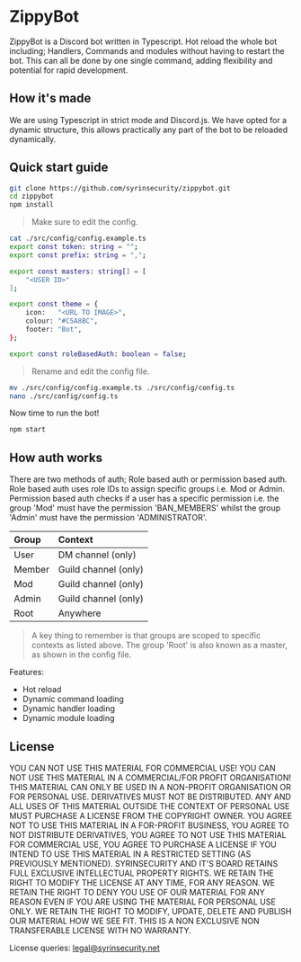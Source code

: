 # ZippyBot

ZippyBot is a Discord bot written in Typescript.  Hot reload the whole bot including; Handlers, Commands and modules without having to restart the bot.  This can all be done by one single command, adding flexibility and potential for rapid development.

## How it's made

We are using Typescript in strict mode and Discord.js.  We have opted for a dynamic structure, this allows practically any part of the bot to be reloaded dynamically.

## Quick start guide

```bash
git clone https://github.com/syrinsecurity/zippybot.git
cd zippybot
npm install
```

> Make sure to edit the config.

```bash
cat ./src/config/config.example.ts
export const token: string = "";
export const prefix: string = ",";

export const masters: string[] = [
	"<USER ID>"
];

export const theme = {
	icon: 	"<URL TO IMAGE>",
	colour: "#C5A8BC",
	footer: "Bot",
};

export const roleBasedAuth: boolean = false;
```

> Rename and edit the config file.

```bash
mv ./src/config/config.example.ts ./src/config/config.ts
nano ./src/config/config.ts
```

Now time to run the bot!

```bash
npm start
```

## How auth works

There are two methods of auth; Role based auth or permission based auth.  Role based auth uses role IDs to assign specific groups i.e. Mod or Admin.  Permission based auth checks if a user has a specific permission i.e. the group 'Mod' must have the permission 'BAN_MEMBERS' whilst the group 'Admin' must have the permission 'ADMINISTRATOR'.

| Group 	| Context 		|
|:--------------|:----------------------|
| User		| DM channel (only)	|
| Member	| Guild channel (only)	|
| Mod		| Guild channel (only)	|
| Admin		| Guild channel (only)	|
| Root		| Anywhere		|

> A key thing to remember is that groups are scoped to specific contexts as listed above.
> The group 'Root' is also known as a master, as shown in the config file.

Features:

- Hot reload
- Dynamic command loading
- Dynamic handler loading
- Dynamic module loading


## License

YOU CAN NOT USE THIS MATERIAL FOR COMMERCIAL USE! YOU CAN NOT USE THIS
MATERIAL IN A COMMERCIAL/FOR PROFIT ORGANISATION! THIS MATERIAL CAN ONLY
BE USED IN A NON-PROFIT ORGANISATION OR FOR PERSONAL USE. DERIVATIVES MUST NOT
BE DISTRIBUTED. ANY AND ALL USES OF THIS MATERIAL OUTSIDE THE CONTEXT OF
PERSONAL USE MUST PURCHASE A LICENSE FROM THE COPYRIGHT OWNER. YOU AGREE
NOT TO USE THIS MATERIAL IN A FOR-PROFIT BUSINESS, YOU AGREE TO NOT DISTRIBUTE
DERIVATIVES, YOU AGREE TO NOT USE THIS MATERIAL FOR COMMERCIAL USE, YOU AGREE
TO PURCHASE A LICENSE IF YOU INTEND TO USE THIS MATERIAL IN A RESTRICTED SETTING
(AS PREVIOUSLY MENTIONED). SYRINSECURITY AND IT'S BOARD RETAINS FULL EXCLUSIVE
INTELLECTUAL PROPERTY RIGHTS. WE RETAIN THE RIGHT TO MODIFY THE LICENSE AT ANY
TIME, FOR ANY REASON. WE RETAIN THE RIGHT TO DENY YOU USE OF OUR MATERIAL FOR
ANY REASON EVEN IF YOU ARE USING THE MATERIAL FOR PERSONAL USE ONLY. WE RETAIN
THE RIGHT TO MODIFY, UPDATE, DELETE AND PUBLISH OUR MATERIAL HOW WE SEE FIT.
THIS IS A NON EXCLUSIVE NON TRANSFERABLE LICENSE WITH NO WARRANTY.

License queries: legal@syrinsecurity.net